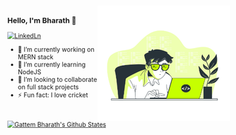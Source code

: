 ﻿<img align="right" src="https://github.com/GattemBharath/GattemBharath/blob/main/me.jpg" alt="Illustration of Dev Bharath at work" width=300px height=260px/>



 ### Hello, I'm Bharath 👋

 [![LinkedLn](https://img.shields.io/badge/linkedin-%230077B5.svg?&style=for-the-badge&logo=linkedin&logoColor=white)](https://www.linkedin.com/in/gattem-bharath)

<!--
**GattemBharath/GattemBharath** is a ✨ _special_ ✨ repository because its `README.md` (this file) appears on your GitHub profile.-->

- 🔭 I’m currently working on MERN stack
- 🌱 I’m currently learning NodeJS
- 👯 I’m looking to collaborate on full stack projects
- ⚡ Fun fact: I love cricket 
<!--- 🤔 I’m looking for help with ...
- 💬 Ask me about ...
- 📫 How to reach me: ...
- 😄 Pronouns: ... -->   


[![Gattem Bharath's Github States](https://github-readme-stats.vercel.app/api?username=GattemBharath&show_icons=true&theme=dracula)](https://github.com/GattemBharath/github-readme-stats)


